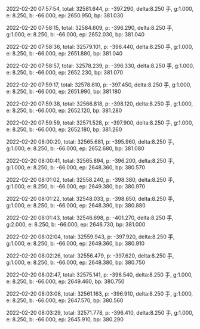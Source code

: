 2022-02-20 07:57:54, total: 32581.644, p: -397.290, delta:8.250 手, g:1.000, e: 8.250, b: -66.000, ep: 2650.950, bp: 381.030

2022-02-20 07:58:15, total: 32584.609, p: -396.290, delta:8.250 手, g:1.000, e: 8.250, b: -66.000, ep: 2652.030, bp: 381.040

2022-02-20 07:58:36, total: 32579.101, p: -396.440, delta:8.250 手, g:1.000, e: 8.250, b: -66.000, ep: 2651.880, bp: 381.040

2022-02-20 07:58:57, total: 32578.239, p: -396.330, delta:8.250 手, g:1.000, e: 8.250, b: -66.000, ep: 2652.230, bp: 381.070

2022-02-20 07:59:17, total: 32578.610, p: -397.450, delta:8.250 手, g:1.000, e: 8.250, b: -66.000, ep: 2651.990, bp: 381.180

2022-02-20 07:59:38, total: 32566.818, p: -398.120, delta:8.250 手, g:1.000, e: 8.250, b: -66.000, ep: 2652.120, bp: 381.280

2022-02-20 07:59:59, total: 32571.528, p: -397.900, delta:8.250 手, g:1.000, e: 8.250, b: -66.000, ep: 2652.180, bp: 381.260

2022-02-20 08:00:20, total: 32565.681, p: -395.960, delta:8.250 手, g:1.000, e: 8.250, b: -66.000, ep: 2652.680, bp: 381.080

2022-02-20 08:00:41, total: 32565.894, p: -396.200, delta:8.250 手, g:1.000, e: 8.250, b: -66.000, ep: 2648.360, bp: 380.570

2022-02-20 08:01:02, total: 32558.240, p: -398.380, delta:8.250 手, g:1.000, e: 8.250, b: -66.000, ep: 2649.380, bp: 380.970

2022-02-20 08:01:22, total: 32548.033, p: -398.650, delta:8.250 手, g:1.000, e: 8.250, b: -66.000, ep: 2648.390, bp: 380.880

2022-02-20 08:01:43, total: 32546.698, p: -401.270, delta:8.250 手, g:2.000, e: 8.250, b: -66.000, ep: 2646.730, bp: 381.000

2022-02-20 08:02:04, total: 32559.943, p: -397.920, delta:8.250 手, g:1.000, e: 8.250, b: -66.000, ep: 2649.360, bp: 380.910

2022-02-20 08:02:26, total: 32556.479, p: -397.620, delta:8.250 手, g:1.000, e: 8.250, b: -66.000, ep: 2648.380, bp: 380.750

2022-02-20 08:02:47, total: 32575.141, p: -396.540, delta:8.250 手, g:1.000, e: 8.250, b: -66.000, ep: 2649.460, bp: 380.750

2022-02-20 08:03:08, total: 32561.163, p: -396.910, delta:8.250 手, g:1.000, e: 8.250, b: -66.000, ep: 2647.570, bp: 380.560

2022-02-20 08:03:29, total: 32571.778, p: -396.410, delta:8.250 手, g:1.000, e: 8.250, b: -66.000, ep: 2645.910, bp: 380.290